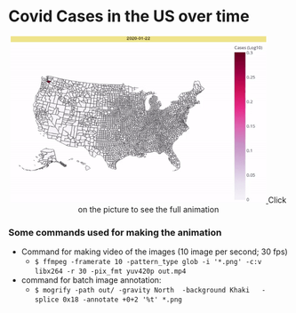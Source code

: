 # Covid Cases in the US over time

<p align="center">
    <a href='https://www.youtube.com/watch?v=dkWlypeWqt8&ab_channel=KnowledgeCrawler'>
          <img width="460" height="300" src="https://github.com/qiisziilbash/US-Covid-Animated-Over-Time/blob/master/data/output.gif">
    </a>
    Click on the picture to see the full animation
</p>


### Some commands used for making the animation
- Command for making video of the images (10 image per second; 30 fps)
    - ```$ ffmpeg -framerate 10 -pattern_type glob -i '*.png' -c:v libx264 -r 30 -pix_fmt yuv420p out.mp4```
- command for batch image annotation:
    - ```$ mogrify -path out/ -gravity North  -background Khaki   -splice 0x18 -annotate +0+2 '%t' *.png ```
